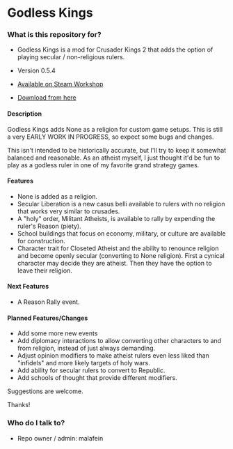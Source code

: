 # Godless Kings #

### What is this repository for? ###

* Godless Kings is a mod for Crusader Kings 2 that adds the option of playing secular / non-religious rulers.
* Version 0.5.4

* [Available on Steam Workshop](http://steamcommunity.com/sharedfiles/filedetails/?id=422474485&searchtext=)
* [Download from here](https://raw.github.com/malafein/ck2-godless-kings/master/godless.zip)

#### Description ####

Godless Kings adds None as a religion for custom game setups. This is still a very 
EARLY WORK IN PROGRESS, so expect some bugs and changes. 

This isn't intended to be historically accurate, but I'll try to keep it somewhat balanced and reasonable. As an atheist myself, I just thought it'd be fun to play as a godless ruler in one of my favorite grand strategy games.

#### Features ####

* None is added as a religion. 
* Secular Liberation is a new casus belli available to rulers with no religion that works very similar to crusades.
* A "holy" order, Militant Atheists, is available to rally by expending the ruler's Reason (piety). 
* School buildings that focus on economy, military, or culture are available for construction. 
* Character trait for Closeted Atheist and the ability to renounce religion and become openly secular (converting to None religion). First a cynical character may decide they are atheist. Then they have the option to leave their religion. 

#### Next Features ####
* A Reason Rally event.

#### Planned Features/Changes ####
* Add some more new events
* Add diplomacy interactions to allow converting other characters to and from religion, instead of just always demanding.
* Adjust opinion modifiers to make atheist rulers even less liked than "infidels" and more likely targets of holy wars.
* Add ability for secular rulers to convert to Republic.
* Add schools of thought that provide different modifiers.

Suggestions are welcome. 

Thanks!

### Who do I talk to? ###

* Repo owner / admin: malafein
